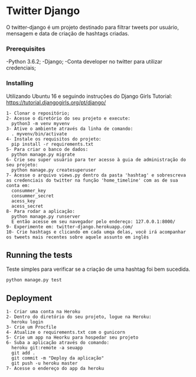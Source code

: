 # Twitter Django

O twitter-django é um  projeto destinado para filtrar tweets por usuário, mensagem e data de criação de hashtags criadas.


### Prerequisites

-Python 3.6.2;
-Django;
-Conta developer no twitter para utilizar credenciais;



### Installing

Utilizando Ubuntu 16 e seguindo instruções do Django Girls Tutorial: https://tutorial.djangogirls.org/pt/django/

```
1- Clonar o repositório;
2- Acesse o diretório do seu projeto e execute:
  python3 -m venv myvenv
3- Ative o ambiente através da linha de comando:
  . myvenv/bin/activate
4- Instale os requisitos do projeto:
  pip install -r requirements.txt
5- Para criar o banco de dados:
  python manage.py migrate
6- Crie seu super usuário para ter acesso à guia de administração do seu projeto:
  python manage.py createsuperuser
7- Acesse o arquivo views.py dentro da pasta 'hashtag' e sobrescreva as credenciais do twitter na função 'home_timeline' com as de sua conta em:
  consummer_key
  consummer_secret
  acess_key
  acess_secret
8- Para rodar a aplicação:
  python manage.py runserver
  E então acesse em seu navegador pelo endereço: 127.0.0.1:8000/
9- Experimente em: twitter-django.herokuapp.com/
10- Crie hashtags e clicando em cada umqa delas, você irá acompanhar os tweets mais recentes sobre aquele assunto em inglês

```



## Running the tests

Teste simples para verificar se a criação de uma hashtag foi bem sucedida.


```
python manage.py test
```


## Deployment

```
1- Criar uma conta na Heroku
2- Dentro do diretório do seu projeto, logue na Heroku:
  heroku login
3- Crie um Procfile
4- Atualize o requirements.txt com o gunicorn
5- Crie um app na Heorku para hospedar seu projeto
6- Suba a aplicação através do comando:
  heroku git:remote -a seuapp
  git add .
  git commit -m "Deploy da aplicação"
  git push -u heroku master
7- Acesse o endereço do app da heroku

```
